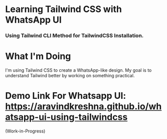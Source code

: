 # Learning Tailwind CSS with WhatsApp UI 
### Using Tailwind CLI Method for TailwindCSS Installation. 

# What I'm Doing
I'm using Tailwind CSS to create a WhatsApp-like design. My goal is to understand Tailwind better by working on something practical.

# Demo Link For Whatsapp UI: **https://aravindkreshna.github.io/whatsapp-ui-using-tailwindcss**

(Work-in-Progress)
